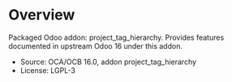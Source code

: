 # Overview

Packaged Odoo addon: project_tag_hierarchy. Provides features documented in upstream Odoo 16 under this addon.

- Source: OCA/OCB 16.0, addon project_tag_hierarchy
- License: LGPL-3
